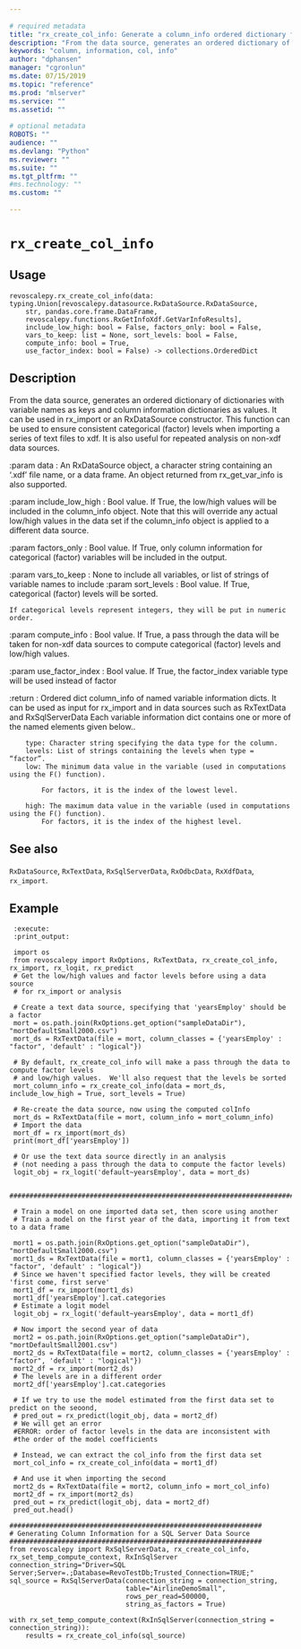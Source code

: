```yaml
--- 
 
# required metadata 
title: "rx_create_col_info: Generate a column_info ordered dictionary from a data source (revoscalepy)" 
description: "From the data source, generates an ordered dictionary of dictionaries with variable names as keys and column information dictionaries as values. It can be used in rx_import or an RxDataSource constructor. This function can be used to ensure consistent categorical (factor) levels when importing a series of text files to xdf. It is also useful for repeated analysis on non-xdf data sources." 
keywords: "column, information, col, info" 
author: "dphansen" 
manager: "cgronlun" 
ms.date: 07/15/2019
ms.topic: "reference" 
ms.prod: "mlserver" 
ms.service: "" 
ms.assetid: "" 
 
# optional metadata 
ROBOTS: "" 
audience: "" 
ms.devlang: "Python" 
ms.reviewer: "" 
ms.suite: "" 
ms.tgt_pltfrm: "" 
#ms.technology: "" 
ms.custom: "" 
 
---
```


# `rx_create_col_info`


 


## Usage



```
revoscalepy.rx_create_col_info(data: typing.Union[revoscalepy.datasource.RxDataSource.RxDataSource,
    str, pandas.core.frame.DataFrame,
    revoscalepy.functions.RxGetInfoXdf.GetVarInfoResults],
    include_low_high: bool = False, factors_only: bool = False,
    vars_to_keep: list = None, sort_levels: bool = False,
    compute_info: bool = True,
    use_factor_index: bool = False) -> collections.OrderedDict
```





## Description

From the data source, generates an ordered dictionary of dictionaries with variable names as keys
and column information dictionaries as values. It can be used in rx_import or an RxDataSource constructor.
This function can be used to ensure consistent categorical (factor) levels when importing
a series of text files to xdf. It is also useful for repeated analysis on non-xdf data sources.

:param data : An RxDataSource object, a character string containing an ‘.xdf’ file name, or a data frame.
    An object returned from rx_get_var_info is also supported.

:param include_low_high : Bool value. If True, the low/high values will be included in the column_info object.
    Note that this will override any actual low/high values in the data set if the column_info object
    is applied to a different data source.

:param factors_only : Bool value. If True, only column information for categorical (factor) variables
    will be included in the output.

:param vars_to_keep : None to include all variables, or list of strings of variable names to include
:param sort_levels : Bool value. If True, categorical (factor) levels will be sorted.

    If categorical levels represent integers, they will be put in numeric order.

:param compute_info : Bool value. If True, a pass through the data will be taken for non-xdf data sources to compute
    categorical (factor) levels and low/high values.

:param use_factor_index : Bool value. If True, the factor_index variable type will be used instead of factor

:return : Ordered dict column_info of named variable information dicts. It can be used as input for rx_import
    and in data sources such as RxTextData and RxSqlServerData
    Each variable information dict contains one or more of the named elements given below..

        type: Character string specifying the data type for the column.
        levels: List of strings containing the levels when type = “factor”.
        low: The minimum data value in the variable (used in computations using the F() function).

            For factors, it is the index of the lowest level.

        high: The maximum data value in the variable (used in computations using the F() function).
            For factors, it is the index of the highest level.


## See also

`RxDataSource`,
`RxTextData`,
`RxSqlServerData`,
`RxOdbcData`,
`RxXdfData`,
`rx_import`.


## Example



```
 :execute:
 :print_output:

 import os
 from revoscalepy import RxOptions, RxTextData, rx_create_col_info, rx_import, rx_logit, rx_predict
 # Get the low/high values and factor levels before using a data source
 # for rx_import or analysis

 # Create a text data source, specifying that 'yearsEmploy' should be a factor
 mort = os.path.join(RxOptions.get_option("sampleDataDir"), "mortDefaultSmall2000.csv")
 mort_ds = RxTextData(file = mort, column_classes = {'yearsEmploy' : "factor", 'default' : "logical"})

 # By default, rx_create_col_info will make a pass through the data to compute factor levels
 # and low/high values.  We'll also request that the levels be sorted
 mort_column_info = rx_create_col_info(data = mort_ds, include_low_high = True, sort_levels = True)

 # Re-create the data source, now using the computed colInfo
 mort_ds = RxTextData(file = mort, column_info = mort_column_info)
 # Import the data
 mort_df = rx_import(mort_ds)
 print(mort_df['yearsEmploy'])

 # Or use the text data source directly in an analysis
 # (not needing a pass through the data to compute the factor levels)
 logit_obj = rx_logit('default~yearsEmploy', data = mort_ds)

 ##############################################################################################

 # Train a model on one imported data set, then score using another
 # Train a model on the first year of the data, importing it from text to a data frame

 mort1 = os.path.join(RxOptions.get_option("sampleDataDir"), "mortDefaultSmall2000.csv")
 mort1_ds = RxTextData(file = mort1, column_classes = {'yearsEmploy' : "factor", 'default' : "logical"})
 # Since we haven't specified factor levels, they will be created 'first come, first serve'
 mort1_df = rx_import(mort1_ds)
 mort1_df['yearsEmploy'].cat.categories
 # Estimate a logit model
 logit_obj = rx_logit('default~yearsEmploy', data = mort1_df)

 # Now import the second year of data
 mort2 = os.path.join(RxOptions.get_option("sampleDataDir"), "mortDefaultSmall2001.csv")
 mort2_ds = RxTextData(file = mort2, column_classes = {'yearsEmploy' : "factor", 'default' : "logical"})
 mort2_df = rx_import(mort2_ds)
 # The levels are in a different order
 mort2_df['yearsEmploy'].cat.categories

 # If we try to use the model estimated from the first data set to predict on the seoond,
 # pred_out = rx_predict(logit_obj, data = mort2_df)
 # We will get an error
 #ERROR: order of factor levels in the data are inconsistent with
 #the order of the model coefficients

 # Instead, we can extract the col_info from the first data set
 mort_col_info = rx_create_col_info(data = mort1_df)

 # And use it when importing the second
 mort2_ds = RxTextData(file = mort2, column_info = mort_col_info)
 mort2_df = rx_import(mort2_ds)
 pred_out = rx_predict(logit_obj, data = mort2_df)
 pred_out.head()

###############################################################
# Generating Column Information for a SQL Server Data Source
###############################################################
from revoscalepy import RxSqlServerData, rx_create_col_info, rx_set_temp_compute_context, RxInSqlServer
connection_string="Driver=SQL Server;Server=.;Database=RevoTestDb;Trusted_Connection=TRUE;"
sql_source = RxSqlServerData(connection_string = connection_string,
                             table="AirlineDemoSmall",
                             rows_per_read=500000,
                             string_as_factors = True)

with rx_set_temp_compute_context(RxInSqlServer(connection_string = connection_string)):
    results = rx_create_col_info(sql_source)
```

